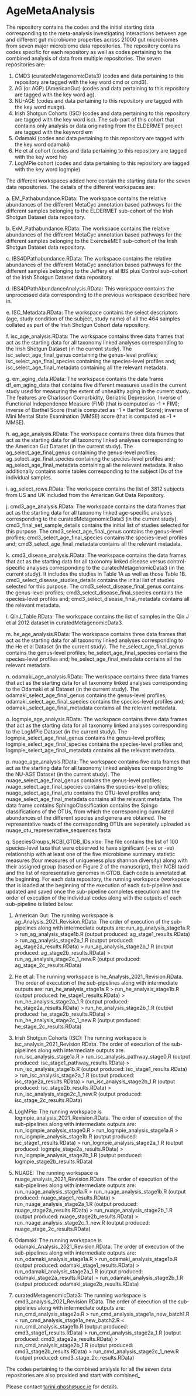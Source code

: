 # AgeMetaAnalysis
The repository contains the codes and the initial starting data corresponding to the meta-analysis investigating interactions between age and different gut microbiome properties across 21000 gut microbiomes from seven major microbiome data repositories. The repository contains codes specific for each repository as well as codes pertaining to the combined analysis of data from multiple repositories. The seven repositories are: 
1. CMD3 (curatedMetagenomicData3) (codes and data pertaining to this repository are tagged with the key word cmd or cmd3).
2. AG (or AGP) (AmericanGut) (codes and data pertaining to this repository are tagged with the key word ag).
3. NU-AGE (codes and data pertaining to this repository are tagged with the key word nuage).
4. Irish Shotgun Cohorts (ISC) (codes and data pertaining to this repository are tagged with the key word isc). The sub-part of this cohort that contains only analysis or data originating from the ELDERMET project are tagged with the keyword em
5. Odamaki (codes and data pertaining to this repository are tagged with the key word odamaki)
6. He et al cohort (codes and data pertaining to this repository are tagged with the key word he)
7. LogMPie cohort (codes and data pertaining to this repository are tagged with the key word logmpie)

The different workspaces added here contain the starting data for the seven data repositories.
The details of the different workspaces are:

a. EM_Pathabundance.RData: The workspace contains the relative abundances of the different MetaCyc annotation based pathways for the different samples belonging to the ELDERMET sub-cohort of the Irish Shotgun Dataset data repository.

b. ExM_Pathabundance.RData: The workspace contains the relative abundances of the different MetaCyc annotation based pathways for the different samples belonging to the ExerciseMET sub-cohort of the Irish Shotgun Dataset data repository.

c. IBS4DPathabundance.RData: The workspace contains the relative abundances of the different MetaCyc annotation based pathways for the different samples belonging to the Jeffery et al IBS plus Control sub-cohort of the Irish Shotgun Dataset data repository.

d. IBS4DPathAbundanceAnalysis.RData: This workspace contains the unprocessed data corresponding to the previous workspace described here in.

e. ISC_Metadata.RData: The workspace contains the select descriptors (age, study condition of the subject, study name) of all the 464 samples collated as part of the Irish Shotgun Cohort data repository.

f. isc_age_analysis.RData: The workspace contains three data frames that act as the starting data for all taxonomy linked analyses corresponding to the Irish Shotgun Dataset (in the current study). The isc_select_age_final_genus containing the genus-level profiles; isc_select_age_final_species containing the species-level profiles and; isc_select_age_final_metadata containing all the relevant metadata.

g. em_aging_data.RData: The workspace contains the data frame df_em_aging_data that contains five different measures used in the current study used for measuring the extent of unhealthy aging in the current study. The features are Charlsson Comorbidity, Geriatric Depression, Inverse of Functional Independence Measure (FIM) (that is computed as -1 * FIM); inverse of Barthel Score (that is computed as -1 * Barthel Score); inverse of Mini Mental State Examination (MMSE) score (that is computed as -1 * MMSE).

h. ag_age_analysis.RData: The workspace contains three data frames that act as the starting data for all taxonomy linked analyses corresponding to the American Gut Dataset (in the current study). The ag_select_age_final_genus containing the genus-level profiles; ag_select_age_final_species containing the species-level profiles and; ag_select_age_final_metadata containing all the relevant metadata. It also additionally contains some tables corresponding to the subject IDs of the individual samples.

i. ag_select_rows.RData: The workspace contains the list of 3812 subjects from US and UK included from the American Gut Data Repository.

j. cmd3_age_analysis.RData: The workspace contains the data frames that act as the starting data for all taxonomy linked age-specific analyses corresponding to the curatedMetagenomicData3 (in the current study). cmd3_final_set_sample_details contains the initial list of studies selected for this purpose. The cmd3_select_age_final_genus contains the genus-level profiles; cmd3_select_age_final_species contains the species-level profiles and; cmd3_select_age_final_metadata contains all the relevant metadata. 

k. cmd3_disease_analysis.RData: The workspace contains the data frames that act as the starting data for all taxonomy linked disease versus control-specific analyses corresponding to the curatedMetagenomicData3 (in the current study). It includes the studies in Table 1A as well as those Table 1B. cmd3_select_disease_studies_details contains the initial list of studies selected for this purpose. The cmd3_select_disease_final_genus contains the genus-level profiles; cmd3_select_disease_final_species contains the species-level profiles and; cmd3_select_disease_final_metadata contains all the relevant metadata. 

l. QinJ_Table.RData: The workspace contains the list of samples in the Qin J et al 2012 dataset in curatedMetagenomicData3.

m. he_age_analysis.RData: The workspace contains three data frames that act as the starting data for all taxonomy linked analyses corresponding to the He et al Dataset (in the current study). The he_select_age_final_genus contains the genus-level profiles; he_select_age_final_species contains the species-level profiles and; he_select_age_final_metadata contains all the relevant metadata. 

n. odamaki_age_analysis.RData: The workspace contains three data frames that act as the starting data for all taxonomy linked analyses corresponding to the Odamaki et al Dataset (in the current study). The odamaki_select_age_final_genus contains the genus-level profiles; odamaki_select_age_final_species contains the species-level profiles and; odamaki_select_age_final_metadata contains all the relevant metadata. 

o. logmpie_age_analysis.RData: The workspace contains three data frames that act as the starting data for all taxonomy linked analyses corresponding to the LogMPie Dataset (in the current study). The logmpie_select_age_final_genus contains the genus-level profiles; logmpie_select_age_final_species contains the species-level profiles and; logmpie_select_age_final_metadata contains all the relevant metadata.

p. nuage_age_analysis.RData: The workspace contains five data frames that act as the starting data for all taxonomy linked analyses corresponding to the NU-AGE Dataset (in the current study). The nuage_select_age_final_genus contains the genus-level profiles; nuage_select_age_final_species contains the species-level profiles; nuage_select_age_final_otu contains the OTU-level profiles and; nuage_select_age_final_metadata contains all the relevant metadata. The data frame contains SphingoClassification contains the Spingo classifications of the OTUs, from which the corresponding cumulated abundances of the different species and genera are obtained. The representative reads of the corresponding OTUs are separately uploaded as nuage_otu_representative_sequences.fasta

q. SpeciesGroups_NCBI_GTDB_IDs.xlsx: The file contains the list of 100 species-level taxa that were observed to have significant (+ve or -ve) relationship with at least one of the five microbiome summary statistic measures (four measures of uniqueness plus shannon diversity) along with their assigned group (based on Figure 2 of the manuscript), their NCBI taxid and the list of representative genomes in GTDB.
Each code is annotated at the beginning. For each data repository, the running workspace (workspace that is loaded at the beginning of the execution of each sub-pipeline and updated and saved once the sub-pipeline completes execution) and the order of execution of the individual codes along with the outputs of each sub-pipeline is listed below:

1. American Gut: The running workspace is ag_Analysis_2021_Revision.RData. The order of execution of the sub-pipelines along with intermediate outputs are: run_ag_analysis_stage1a.R > run_ag_analysis_stage1b.R (output produced: ag_stage1_results.RData) > run_ag_analysis_stage2a_1.R (output produced: ag_stage2a_results.RData) > run_ag_analysis_stage2b_1.R (output produced: ag_stage2b_results.RData) > run_ag_analysis_stage2c_1_new.R (output produced: ag_stage_2c_results.RData)

2. He et al: The running workspace is he_Analysis_2021_Revision.RData. The order of execution of the sub-pipelines along with intermediate outputs are: run_he_analysis_stage1a.R > run_he_analysis_stage1b.R (output produced: he_stage1_results.RData) > run_he_analysis_stage2a_1.R (output produced: he_stage2a_results.RData) > run_he_analysis_stage2b_1.R (output produced: he_stage2b_results.RData) > run_he_analysis_stage2c_1_new.R (output produced: he_stage_2c_results.RData)

3. Irish Shotgun Cohorts (ISC): The running workspace is isc_analysis_2021_Revision.RData. The order of execution of the sub-pipelines along with intermediate outputs are: run_isc_analysis_stage1a.R > run_isc_analysis_pathway_stage0.R (output produced: isc_stage1_pathway_results.RData) > run_isc_analysis_stage1b.R (output produced: isc_stage1_results.RData) > run_isc_analysis_stage2a_1.R (output produced: isc_stage2a_results.RData) > run_isc_analysis_stage2b_1.R (output produced: isc_stage2b_results.RData) > run_isc_analysis_stage2c_1_new.R (output produced: isc_stage_2c_results.RData)

4. LogMPie: The running workspace is logmpie_analysis_2021_Revision.RData. The order of execution of the sub-pipelines along with intermediate outputs are: run_logmpie_analysis_stage0.R > run_logmpie_analysis_stage1a.R > run_logmpie_analysis_stage1b.R (output produced: isc_stage1_results.RData) > run_logmpie_analysis_stage2a_1.R (output produced: logmpie_stage2a_results.RData) > run_logmpie_analysis_stage2b_1.R (output produced: logmpie_stage2b_results.RData)

5. NUAGE: The running workspace is nuage_analysis_2021_Revision.RData. The order of execution of the sub-pipelines along with intermediate outputs are: run_nuage_analysis_stage1a.R > run_nuage_analysis_stage1b.R (output produced: nuage_stage1_results.RData) > run_nuage_analysis_stage2a_1.R (output produced: nuage_stage2a_results.RData) > run_nuage_analysis_stage2b_1.R (output produced: nuage_stage2b_results.RData) > run_nuage_analysis_stage2c_1_new.R (output produced: nuage_stage_2c_results.RData)

6. Odamaki: The running workspace is odamaki_Analysis_2021_Revision.RData. The order of execution of the sub-pipelines along with intermediate outputs are: run_odamaki_analysis_stage1a.R > run_odamaki_analysis_stage1b.R (output produced: odamaki_stage1_results.RData) > run_odamaki_analysis_stage2a_1.R (output produced: odamaki_stage2a_results.RData) > run_odamaki_analysis_stage2b_1.R (output produced: odamaki_stage2b_results.RData)

7. curatedMetagenomicData3: The running workspace is cmd3_analysis_2021_Revision.RData. The order of execution of the sub-pipelines along with intermediate outputs are: run_cmd_analysis_stage2o.R > run_cmd_analysis_stage1a_new_batch1.R < run_cmd_analysis_stage1a_new_batch2.R < run_cmd_analysis_stage1b.R (output produced: cmd3_stage1_results.RData) > run_cmd_analysis_stage2a_1.R (output produced: cmd3_stage2a_results.RData) > run_cmd_analysis_stage2b_1.R (output produced: cmd3_stage2b_results.RData) > run_cmd_analysis_stage2c_1_new.R (output produced: cmd3_stage_2c_results.RData)

The codes pertaining to the combined analysis for all the seven data repositories are also provided and start with combined_

Please contact tarini.ghosh@ucc.ie for details.
